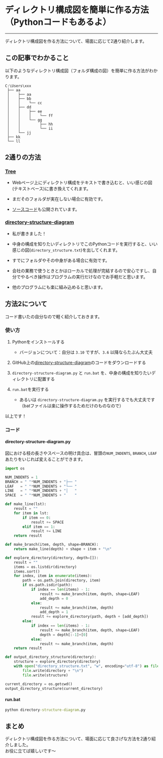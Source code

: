 # ディレクトリ構成図を簡単に作る方法（Pythonコードもあるよ）
[](::tags::RPA,Python)

---

ディレクトリ構成図を作る方法について、場面に応じて2通り紹介します。

## この記事でわかること
以下のようなディレクトリ構成図（フォルダ構成の図）を簡単に作る方法がわかります。
```
C:\Users\xxx
 ├── aa
 │    ├── aa
 │    ├── bb
 │    │    └── cc
 │    ├── dd
 │    │    ├── ee
 │    │    │    └── ff
 │    │    └── gg
 │    │         ├── hh
 │    │         └── ii
 │    └── jj
 ├── kk
 └── ll
```

## 2通りの方法
### [Tree](https://tree.nathanfriend.io/)
- Webページ上にディレクトリ構成をテキストで書き込むと、いい感じの図(テキストベース)に書き換えてくれます。
- まだそのフォルダが実在しない場合に有効です。

- [ソースコード](https://gitlab.com/nfriend/tree-online)も公開されています。

### [directory-structure-diagram](https://github.com/hitbug0/directory-structure-diagram)
- 私が書きました！
- 中身の構成を知りたいディレクトリでこのPythonコードを実行すると、いい感じの図(`directory_structure.txt`)を出してくれます。
- すでにフォルダやその中身がある場合に有効です。
- 会社の業務で使うときとかはローカルで処理が完結するので安心ですし、自分でやるべき操作はプログラムの実行だけなのでお手軽だと思います。

- 他のプログラムにも楽に組み込めると思います。

## 方法2について
コード書いたの自分なので軽く紹介しておきます。 

### 使い方 
1. Pythonをインストールする
    - バージョンについて：自分は `3.10` ですが、`3.6` 以降ならたぶん大丈夫

1. GitHub上の[directory-structure-diagram](https://github.com/hitbug0/directory-structure-diagram)のコードをダウンロードする
1. `directory-structure-diagram.py` と `run.bat` を、中身の構成を知りたいディレクトリに配置する
1. `run.bat`を実行する
    - あるいは `directory-structure-diagram.py` を実行するでも大丈夫です（batファイルは楽に操作するためだけのものなので）

以上です！

### コード
#### directory-structure-diagram.py
図における枝の長さやスペースの明け具合は、冒頭の`NUM_INDENTS`, `BRANCH`, `LEAF` あたりをいじれば変えることができます。
```Python
import os

NUM_INDENTS = 1
BRANCH = " "*NUM_INDENTS + "├── "
LEAF   = " "*NUM_INDENTS + "└── "
LINE   = " "*NUM_INDENTS + "│   "
SPACE  = " "*NUM_INDENTS + "    "

def make_line(lst):
    result = ""
    for item in lst:
        if item == 0:
            result += SPACE
        elif item == 1:
            result += LINE
    return result

def make_branch(item, depth, shape=BRANCH):
    return make_line(depth) + shape + item + "\n"

def explore_directory(directory, depth=[]):
    result = ""
    items = os.listdir(directory)
    items.sort()
    for index, item in enumerate(items):
        path = os.path.join(directory, item)
        if os.path.isdir(path):
            if index == len(items) - 1:
                result += make_branch(item, depth, shape=LEAF)
                add_depth = 0
            else:
                result += make_branch(item, depth)
                add_depth = 1
            result += explore_directory(path, depth + [add_depth])
        else:
            if index == len(items) - 1:
                result += make_branch(item, depth, shape=LEAF)
                depth = depth[:-1]+[0]
            else:
                result += make_branch(item, depth)
    return result

def output_directory_structure(directory):
    structure = explore_directory(directory)
    with open("directory_structure.txt", "w", encoding="utf-8") as file:
        file.write(directory + "\n")
        file.write(structure)

current_directory = os.getcwd()
output_directory_structure(current_directory)
```

#### run.bat
```cmd
python directory-structure-diagram.py
```

## まとめ
ディレクトリ構成図を作る方法について、場面に応じて良さげな方法を2通り紹介しました。   
お役に立てば嬉しいです～
